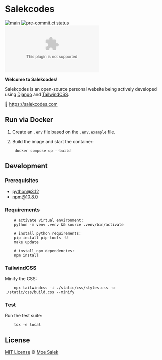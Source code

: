 # Salekcodes

[![main](https://github.com/moe-salek/salekcodes.com/actions/workflows/deploy-stage.yaml/badge.svg)](https://github.com/moe-salek/salekcodes.com/actions/workflows/deploy-stage.yaml)
[![pre-commit.ci status](https://results.pre-commit.ci/badge/github/moe-salek/salekcodes.com/main.svg)](https://results.pre-commit.ci/latest/github/moe-salek/salekcodes.com/main)
[![GitHub](https://img.shields.io/github/license/moe-salek/salekcodes.com?color=cornflowerblue)](https://github.com/moe-salek/salekcodes.com/blob/main/LICENSE)

**Welcome to Salekcodes**!

Salekcodes is an open-source personal website being actively developed using [Django](https://www.djangoproject.com) and [TailwindCSS](https://tailwindcss.com/).

🔗 <https://salekcodes.com>

## Run via Docker

1. Create an `.env` file based on the `.env.example` file.
2. Build the image and start the container:

        docker compose up --build

## Development

### Prerequisites

- [python@3.12](https://www.python.org/downloads/)
- [npm@10.8.0](https://nodejs.org/en/download/package-manager)

### Requirements

        # activate virtual environment:
        python -m venv .venv && source .venv/bin/activate
        
        # install python requirements:
        pip install pip-tools -U 
        make update

        # install npm dependencies:
        npm install

### TailwindCSS

Minify the CSS:

        npx tailwindcss -i ./static/css/styles.css -o ./static/css/build.css --minify

### Test

Run the test suite:

        tox -e local

## License

[MIT License](https://github.com/moe-salek/salekcodes.com/blob/main/LICENSE) © [Moe Salek](https://github.com/moe-salek)
